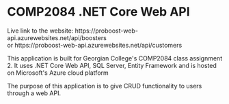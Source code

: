 <h1> COMP2084 .NET Core Web API</h1>
<p>Live link to the website: https://proboost-web-api.azurewebsites.net/api/boosters <br> or https://proboost-web-api.azurewebsites.net/api/customers </p>
<p>This application is built for Georgian College's COMP2084 class assignment 2.
It uses .NET Core Web API, SQL Server, Entity Framework and is hosted on Microsoft's Azure cloud platform</p>

<p>The purpose of this application is to give CRUD functionality to users through a web API.</p>